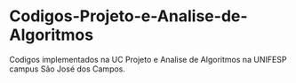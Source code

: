 # Codigos-Projeto-e-Analise-de-Algoritmos
Codigos implementados na UC Projeto e Analise de Algoritmos na UNIFESP campus São José dos Campos.

